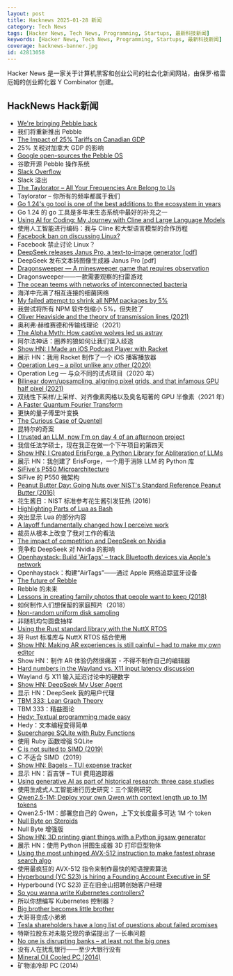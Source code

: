 ```yaml
---
layout: post
title: Hacknews 2025-01-28 新闻
category: Tech News
tags: [Hacker News, Tech News, Programming, Startups, 最新科技新闻]
keywords: [Hacker News, Tech News, Programming, Startups, 最新科技新闻]
coverage: hacknews-banner.jpg
id: 42813058
---
```


Hacker News 是一家关于计算机黑客和创业公司的社会化新闻网站，由保罗·格雷厄姆的创业孵化器 Y Combinator 创建。

## HackNews Hack新闻

- [We're bringing Pebble back](https://repebble.com/)
- 我们将重新推出 Pebble
- [The Impact of 25% Tariffs on Canadian GDP](https://stephaniekelton.substack.com/p/the-impact-of-25-tariffs-on-canadian)
- 25% 关税对加拿大 GDP 的影响
- [Google open-sources the Pebble OS](https://opensource.googleblog.com/2025/01/see-code-that-powered-pebble-smartwatches.html)
- 谷歌开源 Pebble 操作系统
- [Slack Overflow](https://blog.railway.com/p/slack-overflow)
- Slack 溢出
- [The Taylorator – All Your Frequencies Are Belong to Us](https://www.scd31.com/posts/taylorator)
- Taylorator – 你所有的频率都属于我们
- [Go 1.24's go tool is one of the best additions to the ecosystem in years](https://www.jvt.me/posts/2025/01/27/go-tools-124/)
- Go 1.24 的 go 工具是多年来生态系统中最好的补充之一
- [Using AI for Coding: My Journey with Cline and Large Language Models](https://pgaleone.eu/ai/coding/2025/01/26/using-ai-for-coding-my-experience/)
- 使用人工智能进行编码：我与 Cline 和大型语言模型的合作历程
- [Facebook ban on discussing Linux?](https://distrowatch.com/weekly-mobile.php?issue=20250127#sitenews)
- Facebook 禁止讨论 Linux？
- [DeepSeek releases Janus Pro, a text-to-image generator [pdf]](https://github.com/deepseek-ai/Janus/blob/main/janus_pro_tech_report.pdf)
- DeepSeek 发布文本转图像生成器 Janus Pro [pdf]
- [Dragonsweeper — A minesweeper game that requires observation](https://danielben.itch.io/dragonsweeper)
- Dragonsweeper——一款需要观察的扫雷游戏
- [The ocean teems with networks of interconnected bacteria](https://www.quantamagazine.org/the-ocean-teems-with-networks-of-interconnected-bacteria-20250106/)
- 海洋中充满了相互连接的细菌网络
- [My failed attempt to shrink all NPM packages by 5%](https://evanhahn.com/my-failed-attempt-to-shrink-all-npm-packages-by-5-percent/)
- 我尝试将所有 NPM 软件包缩小 5%，但失败了
- [Oliver Heaviside and the theory of transmission lines (2021)](https://www.pa3fwm.nl/technotes/tn28-heaviside-transmission-lines.html)
- 奥利弗·赫维赛德和传输线理论（2021）
- [The Alpha Myth: How captive wolves led us astray](https://anthonydavidadams.substack.com/p/the-alpha-myth-how-captive-wolves)
- 阿尔法神话：圈养的狼如何让我们误入歧途
- [Show HN: I Made an iOS Podcast Player with Racket](https://defn.io/2024/11/16/podcatcher/)
- 展示 HN：我用 Racket 制作了一个 iOS 播客播放器
- [Operation Leg – a pilot unlike any other (2020)](https://www.rafbf.org/news-and-stories/raf-history/operation-leg-pilot-unlike-any-other)
- Operation Leg — 与众不同的试点项目（2020 年）
- [Bilinear down/upsampling, aligning pixel grids, and that infamous GPU half pixel (2021)](https://bartwronski.com/2021/02/15/bilinear-down-upsampling-pixel-grids-and-that-half-pixel-offset/)
- 双线性下采样/上采样、对齐像素网格以及臭名昭著的 GPU 半像素（2021 年）
- [A Faster Quantum Fourier Transform](https://arxiv.org/abs/2501.12414)
- 更快的量子傅里叶变换
- [The Curious Case of Quentell](https://blog.startifact.com/posts/the-curious-case-of-quentell/)
- 昆特尔的奇案
- [I trusted an LLM, now I'm on day 4 of an afternoon project](https://nemo.foo/blog/day-4-of-an-afternoon-project)
- 我信任法学硕士，现在我正在做一个下午项目的第四天
- [Show HN: I Created ErisForge, a Python Library for Abliteration of LLMs](https://github.com/Tsadoq/ErisForge)
- 展示 HN：我创建了 ErisForge，一个用于消除 LLM 的 Python 库
- [SiFive's P550 Microarchitecture](https://chipsandcheese.com/p/inside-sifives-p550-microarchitecture)
- SiFive 的 P550 微架构
- [Peanut Butter Day: Going Nuts over NIST's Standard Reference Peanut Butter (2016)](https://www.nist.gov/blogs/taking-measure/going-nuts-over-nists-standard-reference-peanut-butter)
- 花生酱日：NIST 标准参考花生酱引发狂热 (2016)
- [Highlighting Parts of Lua as Bash](https://xnacly.me/posts/2024/treesitter-neovim/)
- 突出显示 Lua 的部分内容
- [A layoff fundamentally changed how I perceive work](https://mertbulan.com/2025/01/26/once-you-are-laid-off-you-will-never-be-the-same-again/)
- 裁员从根本上改变了我对工作的看法
- [The impact of competition and DeepSeek on Nvidia](https://youtubetranscriptoptimizer.com/blog/05_the_short_case_for_nvda)
- 竞争和 DeepSeek 对 Nvidia 的影响
- [Openhaystack: Build 'AirTags' – track Bluetooth devices via Apple's network](https://github.com/seemoo-lab/openhaystack)
- Openhaystack：构建“AirTags”——通过 Apple 网络追踪蓝牙设备
- [The future of Rebble](https://rebble.io/2025/01/27/the-future-of-rebble.html)
- Rebble 的未来
- [Lessons in creating family photos that people want to keep (2018)](https://estherschindler.medium.com/the-old-family-photos-project-lessons-in-creating-family-photos-that-people-want-to-keep-ea3909129943)
- 如何制作人们想保留的家庭照片（2018）
- [Non-random uniform disk sampling](https://victorpoughon.fr/non-random-uniform-disk-sampling/)
- 非随机均匀圆盘抽样
- [Using the Rust standard library with the NuttX RTOS](https://lupyuen.org/articles/rust7.html)
- 将 Rust 标准库与 NuttX RTOS 结合使用
- [Show HN: Making AR experiences is still painful – had to make my own editor](https://ordinary.space/)
- Show HN：制作 AR 体验仍然很痛苦 - 不得不制作自己的编辑器
- [Hard numbers in the Wayland vs. X11 input latency discussion](https://mort.coffee/home/wayland-input-latency/)
- Wayland 与 X11 输入延迟讨论中的硬数字
- [Show HN: DeepSeek My User Agent](https://www.jasonthorsness.com/20)
- 显示 HN：DeepSeek 我的用户代理
- [TBM 333: Lean Graph Theory](https://cutlefish.substack.com/p/tbm-333-lean-graph-theory)
- TBM 333：精益图论
- [Hedy: Textual programming made easy](https://www.hedy.org/)
- Hedy：文本编程变得简单
- [Supercharge SQLite with Ruby Functions](https://blog.julik.nl/2025/01/supercharge-sqlite-with-ruby-functions)
- 使用 Ruby 函数增强 SQLite
- [C is not suited to SIMD (2019)](http://blog.vmchale.com/article/notes-c-simd)
- C 不适合 SIMD（2019）
- [Show HN: Bagels – TUI expense tracker](https://github.com/EnhancedJax/Bagels)
- 显示 HN：百吉饼 – TUI 费用追踪器
- [Using generative AI as part of historical research: three case studies](https://resobscura.substack.com/p/the-leading-ai-models-are-now-very)
- 使用生成式人工智能进行历史研究：三个案例研究
- [Qwen2.5-1M: Deploy your own Qwen with context length up to 1M tokens](https://qwenlm.github.io/blog/qwen2.5-1m/)
- Qwen2.5-1M：部署您自己的 Qwen，上下文长度最多可达 1M 个 token
- [Null Byte on Steroids](https://medium.com/@0xold/null-byte-on-steroids-23f8104a25ec)
- Null Byte 增强版
- [Show HN: 3D printing giant things with a Python jigsaw generator](https://calbryant.uk/blog/3d-printing-giant-things-with-jigsaw-generator/)
- 展示 HN：使用 Python 拼图生成器 3D 打印巨型物体
- [Using the most unhinged AVX-512 instruction to make fastest phrase search algo](https://gab-menezes.github.io/2025/01/13/using-the-most-unhinged-avx-512-instruction-to-make-the-fastest-phrase-search-algo.html)
- 使用最疯狂的 AVX-512 指令来制作最快的短语搜索算法
- [Hyperbound (YC S23) is hiring a Founding Account Executive in SF](https://www.ycombinator.com/companies/hyperbound/jobs/c3NkW7d-founding-full-cycle-account-executive-in-sf)
- Hyperbound (YC S23) 正在旧金山招聘创始客户经理
- [So you wanna write Kubernetes controllers?](https://ahmet.im/blog/controller-pitfalls/)
- 所以你想编写 Kubernetes 控制器？
- [Big brother becomes little brother](https://www.kenklippenstein.com/p/big-brother-becomes-little-brother)
- 大哥哥变成小弟弟
- [Tesla shareholders have a long list of questions about failed promises](https://electrek.co/2025/01/27/tesla-shareholders-have-a-long-list-of-questions-about-failed-promises-for-tsla-earnings/)
- 特斯拉股东对未能兑现的承诺提出了一长串问题
- [No one is disrupting banks – at least not the big ones](https://www.popularfintech.com/p/no-one-is-disrupting-banks)
- 没有人在扰乱银行——至少大银行没有
- [Mineral Oil Cooled PC (2014)](https://www.pugetsystems.com/mineral-oil-pc/)
- 矿物油冷却 PC (2014)

